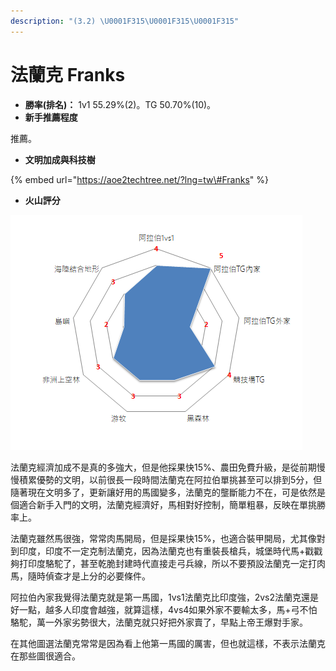 ```yaml
---
description: "(3.2) \U0001F315\U0001F315\U0001F315"
---
```


# 法蘭克 Franks

* **勝率\(排名\)：** 1v1 55.29%\(2\)。TG 50.70%\(10\)。
* **新手推薦程度**

 推薦。

* **文明加成與科技樹**

{% embed url="https://aoe2techtree.net/?lng=tw\#Franks" %}

* **火山評分**

![](../.gitbook/assets/image%20%2810%29.png)

法蘭克經濟加成不是真的多強大，但是他採果快15%、農田免費升級，是從前期慢慢積累優勢的文明，以前很長一段時間法蘭克在阿拉伯單挑甚至可以排到5分，但隨著現在文明多了，更新讓好用的馬國變多，法蘭克的壟斷能力不在，可是依然是個適合新手入門的文明，法蘭克經濟好，馬相對好控制，簡單粗暴，反映在單挑勝率上。

法蘭克雖然馬很強，常常肉馬開局，但是採果快15%，也適合裝甲開局，尤其像對到印度，印度不一定克制法蘭克，因為法蘭克也有重裝長槍兵，城堡時代馬+戳戳夠打印度駱駝了，甚至乾脆封建時代直接走弓兵線，所以不要預設法蘭克一定打肉馬，隨時偵查才是上分的必要條件。

阿拉伯內家我覺得法蘭克就是第一馬國，1vs1法蘭克比印度強，2vs2法蘭克還是好一點，越多人印度會越強，就算這樣，4vs4如果外家不要輸太多，馬+弓不怕駱駝，萬一外家劣勢很大，法蘭克就只好把外家賣了，早點上帝王爆對手家。

在其他圖選法蘭克常常是因為看上他第一馬國的厲害，但也就這樣，不表示法蘭克在那些圖很適合。

